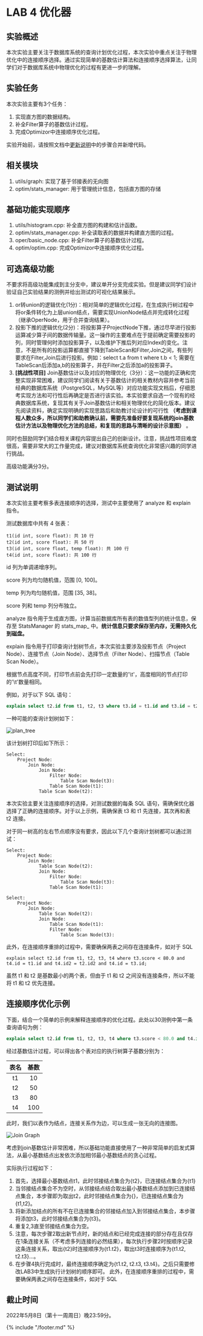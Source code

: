 # LAB 4 优化器

## 实验概述

本次实验主要关注于数据库系统的查询计划优化过程，本次实验中重点关注于物理优化中的连接顺序选择。通过实现简单的基数估计算法和连接顺序选择算法，让同学们对于数据库系统中物理优化的过程有更进一步的理解。

## 实验任务

本次实验主要有3个任务：
1. 实现直方图的数据结构。
2. 补全Filter算子的基数估计过程。
3. 完成Optimizor中连接顺序优化过程。

实验开始前，请按照文档中[更新说明](https://thu-db.github.io/dbtrain-tutorial/intro.html#%E6%9B%B4%E6%96%B0%E8%AF%B4%E6%98%8E)中的步骤合并新增代码。

## 相关模块
1. utils/graph: 实现了基于邻接表的无向图
2. optim/stats_manager: 用于管理统计信息，包括直方图的存储

## 基础功能实现顺序
1. utils/histogram.cpp: 补全直方图的构建和估计函数。
2. optim/stats_manager.cpp: 补全读取表的数据并构建直方图的过程。
3. oper/basic_node.cpp: 补全Filter算子的基数估计过程。
4. optim/optim.cpp: 完成Optimizor中连接顺序优化过程。

## 可选高级功能

不要求将高级功能集成到主分支中，建议单开分支完成实验。但是建议同学们设计验证自己实验结果的测例并给出测试的可视化结果展示。

1. or转union的逻辑优化(1分)：相对简单的逻辑优化过程，在生成执行树过程中将or条件转化为上层union结点，需要实现UnionNode结点并完成转化过程（继承OperNode，用于合并查询结果）。
2. 投影下推的逻辑优化(2分)：将投影算子ProjectNode下推，通过尽早进行投影运算减少算子间的数据传输量。这一操作的主要难点在于提前确定需要投影的列，同时管理何时添加投影算子，以及维护下推后列对应Index的变化。注意，不是所有的投影运算都直接下降到TableScan和Filter,Join之间，有些列要求在Filter,Join后进行投影。例如：select t.a from t where t.b < 1; 需要在TableScan后添加a,b的投影算子，并在Filter之后添加a的投影算子。
3. **[挑战性项目]** Join基数估计以及对应的物理优化（3分）：这一功能的正确和完整实现非常困难，建议同学们阅读有关于基数估计的相关教材内容并参考当前经典的数据库系统（PostgreSQL，MySQL等）对应功能实现文档后，仔细思考实现方法和可行性后再确定是否进行该实验。本实验要求自选一个现有的经典数据库系统，复现其有关于Join基数估计和相关物理优化的简化版本。建议先阅读资料，确定实现明确的实现思路后和助教讨论设计的可行性 **（考虑到课程人数众多，所以同学们和助教确认前，需要先准备好要复现系统的join基数估计方法以及物理优化方法的总结，和复现的思路与清晰的设计示意图）** 。

同时也鼓励同学们结合相关课程内容提出自己的创新设计。注意，挑战性项目难度很高，需要非常大的工作量完成，建议对数据库系统查询优化非常感兴趣的同学进行挑战。

高级功能满分3分。

## 测试说明

本次实验主要考察多表连接顺序的选择，测试中主要使用了 analyze 和 explain 指令。

测试数据库中共有 4 张表：

```
t1(id int, score float): 共 10 行
t2(id int, score float): 共 50 行
t3(id int, score float, temp float): 共 100 行
t4(id int, score float): 共 100 行
```

id 列为单调递增序列。

score 列为均匀随机值，范围 [0, 100]。

temp 列为均匀随机值，范围 [35, 38]。

score 列和 temp 列分布独立。

analyze 指令用于生成直方图，计算当前数据库所有表的数值型列的统计信息，保存至 StatsManager 的 stats\_map\_ 中。**统计信息只要求保存至内存，无需持久化到磁盘。**

explain 指令用于打印查询计划树节点，本次实验主要涉及投影节点（Project Node）、连接节点（Join Node）、选择节点（Filter Node）、扫描节点（Table Scan Node）。

根据节点高度不同，打印节点前会先打印一定数量的'\t'，高度相同的节点打印的'\t'数量相同。

例如，对于以下 SQL 语句：

```sql
explain select t2.id from t1, t2, t3 where t3.id = t1.id and t3.id = t2.id and t3.score < 30.0 and t3.temp < 36.0;
```

一种可能的查询计划树如下：

![plan_tree](./pics/plan_tree.svg)

该计划树打印后如下所示：

```
Select:
	Project Node:
		Join Node:
			Join Node:
				Filter Node:
					Table Scan Node(t3):
				Table Scan Node(t1):
			Table Scan Node(t2):
```

本次实验主要关注连接顺序的选择，对测试数据的每条 SQL 语句，需确保优化器选择了正确的连接顺序。对于以上示例，需确保表 t3 和 t1 先连接，其次再和表 t2 连接。

对于同一树高的左右节点顺序没有要求，因此以下几个查询计划树都可以通过测试：

```
Select:
	Project Node:
		Join Node:
			Table Scan Node(t2):
			Join Node:
				Filter Node:
					Table Scan Node(t3):
				Table Scan Node(t1):
```

```
Select:
	Project Node:
		Join Node:
			Table Scan Node(t2):
			Join Node:
				Table Scan Node(t1):
				Filter Node:
					Table Scan Node(t3):
```

此外，在连接顺序重排的过程中，需要确保两表之间存在连接条件，如对于 SQL

```
explain select t2.id from t1, t2, t3, t4 where t3.score < 80.0 and t4.id = t1.id and t4.id2 = t2.id2 and t4.id = t3.id;
```

虽然 t1 和 t2 是基数最小的两个表，但由于 t1 和 t2 之间没有连接条件，所以不能将 t1 和 t2 优先连接。

## 连接顺序优化示例

下面，结合一个简单的示例来解释连接顺序的优化过程。此处以30测例中第一条查询语句为例：

```sql
explain select t2.id from t1, t2, t3, t4 where t3.score < 80.0 and t4.id = t3.id and t3.id = t2.id and t2.id = t1.id;
```

经过基数估计过程，可以得出各个表对应的执行树算子基数分别为：

|表名|基数|
|:---:|:---:|
|t1|10|
|t2|50|
|t3|80|
|t4|100|

此时，我们以表作为结点，连接关系作为边，可以生成一张无向的连接图。

![Join Graph](./pics/join_graph.png)

考虑到join基数估计非常困难，所以基础功能直接使用了一种非常简单的启发式算法，从最小基数结点出发依次添加相邻最小基数结点的贪心过程。

实际执行过程如下：
1. 首先，选择最小基数结点t1，此时邻接结点集合为{t2}，已连接结点集合为{t1}
2. 当邻接结点集合不为空时，从邻接结点结合取出最小基数结点添加到已连接结点集合，本步骤即为取出t2，此时邻接结点集合为{}，已连接结点集合为{t1,t2}。
3. 将新添加结点的所有不在已连接集合的邻接结点加入到邻接结点集合，本步骤将添加t3，此时邻接结点集合为{t3}。
4. 重复2,3直至邻接结点集合为空。
5. 注意，每次步骤2取出新节点时，新的结点和已经完成连接的部分存在且仅存在1条连接关系（不考虑多列连接的必然结果），每次执行步骤2时按顺序记录这条连接关系，取出{t2}时连接顺序为{t1.t2}，取出t3时连接顺序为{t1.t2, t2.t3}...。
6. 在步骤4执行完成时，最终连接顺序确定为{t1.t2, t2.t3, t3.t4}。之后只需要修改LAB3中生成执行计划树的顺序即可。
此外，在连接顺序重排的过程中，需要确保两表之间存在连接条件，如对于 SQL

## 截止时间

2022年5月8日（第十一周周日）晚23:59分。

{% include "/footer.md" %}
